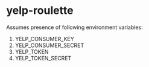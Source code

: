 yelp-roulette
=============

Assumes presence of following environment variables:

1. YELP_CONSUMER_KEY
2. YELP_CONSUMER_SECRET
3. YELP_TOKEN
4. YELP_TOKEN_SECRET
